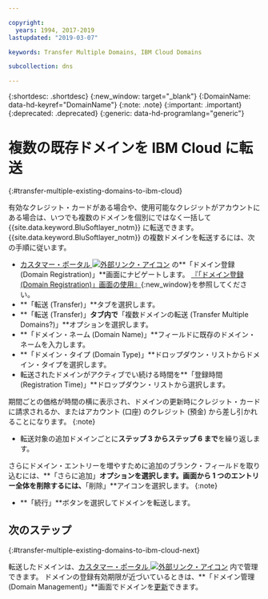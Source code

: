 ```yaml
---

copyright:
  years: 1994, 2017-2019
lastupdated: "2019-03-07"

keywords: Transfer Multiple Domains, IBM Cloud Domains

subcollection: dns

---
```


{:shortdesc: .shortdesc}
{:new_window: target="_blank"}
{:DomainName: data-hd-keyref="DomainName"}
{:note: .note}
{:important: .important}
{:deprecated: .deprecated}
{:generic: data-hd-programlang="generic"}

# 複数の既存ドメインを IBM Cloud に転送
{:#transfer-multiple-existing-domains-to-ibm-cloud}

有効なクレジット・カードがある場合や、使用可能なクレジットがアカウントにある場合は、いつでも複数のドメインを個別にではなく一括して {{site.data.keyword.BluSoftlayer_notm}} に転送できます。 {{site.data.keyword.BluSoftlayer_notm}} の複数ドメインを転送するには、次の手順に従います。

* [カスタマー・ポータル ![外部リンク・アイコン](../../icons/launch-glyph.svg "外部リンク・アイコン")](https://{DomainName}/) の**「ドメイン登録 (Domain Registration)」**画面にナビゲートします。 [『「ドメイン登録 (Domain Registration)」画面の使用』](/docs/infrastructure/dns?topic=dns-how-to-use-the-domain-registration-screen){:new_window}を参照してください。
* **「転送 (Transfer)」**タブを選択します。
* **「転送 (Transfer)」**タブ内で**「複数ドメインの転送 (Transfer Multiple Domains?)」**オプションを選択します。
* **「ドメイン・ネーム (Domain Name)」**フィールドに既存のドメイン・ネームを入力します。
* **「ドメイン・タイプ (Domain Type)」**ドロップダウン・リストからドメイン・タイプを選択します。
* 転送されたドメインがアクティブでい続ける時間を**「登録時間 (Registration Time)」**ドロップダウン・リストから選択します。

期間ごとの価格が時間の横に表示され、ドメインの更新時にクレジット・カードに請求されるか、またはアカウント (口座) のクレジット (預金) から差し引かれることになります。
{:note}

* 転送対象の追加ドメインごとに**ステップ 3 からステップ 6 まで**を繰り返します。

さらにドメイン・エントリーを増やすために追加のブランク・フィールドを取り込むには、**「さらに追加」**オプションを選択します。画面から 1 つのエントリー全体を削除するには、**「削除」**アイコンを選択します。
{:note}

* **「続行」**ボタンを選択してドメインを転送します。

## 次のステップ
{:#transfer-multiple-existing-domains-to-ibm-cloud-next}

転送したドメインは、[カスタマー・ポータル ![外部リンク・アイコン](../../icons/launch-glyph.svg "外部リンク・アイコン")](https://{DomainName}/) 内で管理できます。 ドメインの登録有効期限が近づいているときは、**「ドメイン管理 (Domain Management)」**画面でドメインを[更新](/docs/infrastructure/dns?topic=dns-renew-multiple-existing-domains)できます。
